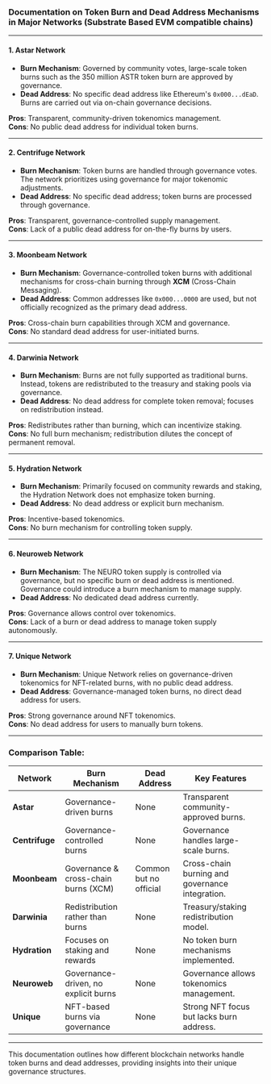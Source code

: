 ### Documentation on Token Burn and Dead Address Mechanisms in Major Networks (Substrate Based EVM compatible chains)

---

#### **1. Astar Network**
- **Burn Mechanism**: Governed by community votes, large-scale token burns such as the 350 million ASTR token burn are approved by governance.
- **Dead Address**: No specific dead address like Ethereum's `0x000...dEaD`. Burns are carried out via on-chain governance decisions.
  
**Pros**: Transparent, community-driven tokenomics management.  
**Cons**: No public dead address for individual token burns.  


---

#### **2. Centrifuge Network**
- **Burn Mechanism**: Token burns are handled through governance votes. The network prioritizes using governance for major tokenomic adjustments.
- **Dead Address**: No specific dead address; token burns are processed through governance.

**Pros**: Transparent, governance-controlled supply management.  
**Cons**: Lack of a public dead address for on-the-fly burns by users.  


---

#### **3. Moonbeam Network**
- **Burn Mechanism**: Governance-controlled token burns with additional mechanisms for cross-chain burning through **XCM** (Cross-Chain Messaging).
- **Dead Address**: Common addresses like `0x000...0000` are used, but not officially recognized as the primary dead address.

**Pros**: Cross-chain burn capabilities through XCM and governance.  
**Cons**: No standard dead address for user-initiated burns.  

---

#### **4. Darwinia Network**
- **Burn Mechanism**: Burns are not fully supported as traditional burns. Instead, tokens are redistributed to the treasury and staking pools via governance.
- **Dead Address**: No dead address for complete token removal; focuses on redistribution instead.

**Pros**: Redistributes rather than burning, which can incentivize staking.  
**Cons**: No full burn mechanism; redistribution dilutes the concept of permanent removal.  


---

#### **5. Hydration Network**
- **Burn Mechanism**: Primarily focused on community rewards and staking, the Hydration Network does not emphasize token burning.
- **Dead Address**: No dead address or explicit burn mechanism.

**Pros**: Incentive-based tokenomics.  
**Cons**: No burn mechanism for controlling token supply.  


---

#### **6. Neuroweb Network**
- **Burn Mechanism**: The NEURO token supply is controlled via governance, but no specific burn or dead address is mentioned. Governance could introduce a burn mechanism to manage supply.
- **Dead Address**: No dedicated dead address currently.

**Pros**: Governance allows control over tokenomics.  
**Cons**: Lack of a burn or dead address to manage token supply autonomously.  


---

#### **7. Unique Network**
- **Burn Mechanism**: Unique Network relies on governance-driven tokenomics for NFT-related burns, with no public dead address.
- **Dead Address**: Governance-managed token burns, no direct dead address for users.

**Pros**: Strong governance around NFT tokenomics.  
**Cons**: No dead address for users to manually burn tokens.  


---

### **Comparison Table**:

| Network       | Burn Mechanism                          | Dead Address              | Key Features                                  |
|---------------|-----------------------------------------|---------------------------|------------------------------------------------|
| **Astar**     | Governance-driven burns                 | None                      | Transparent community-approved burns.          |
| **Centrifuge**| Governance-controlled burns             | None                      | Governance handles large-scale burns.          |
| **Moonbeam**  | Governance & cross-chain burns (XCM)    | Common but no official     | Cross-chain burning and governance integration.|
| **Darwinia**  | Redistribution rather than burns        | None                      | Treasury/staking redistribution model.         |
| **Hydration** | Focuses on staking and rewards          | None                      | No token burn mechanisms implemented.          |
| **Neuroweb**  | Governance-driven, no explicit burns    | None                      | Governance allows tokenomics management.       |
| **Unique**    | NFT-based burns via governance          | None                      | Strong NFT focus but lacks burn address.       |

---


This documentation outlines how different blockchain networks handle token burns and dead addresses, providing insights into their unique governance structures.
